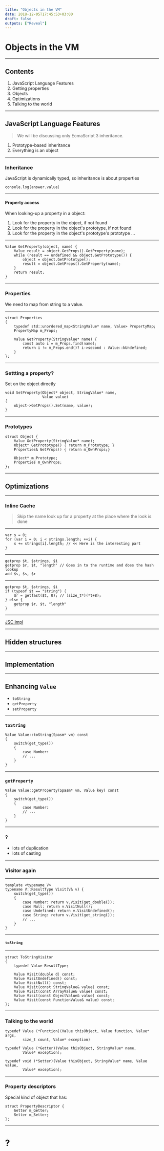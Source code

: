 ```yaml
---
title: "Objects in the VM"
date: 2018-12-05T17:45:53+03:00
draft: false
outputs: ["Reveal"]
---
```

# Objects in the VM

---
## Contents

1. JavaScript Language Features
2. Getting properties
3. Objects
4. Optimizations
4. Talking to the world

---
## JavaScript Language Features

> We will be discussing only EcmaScript 3 inheritance.

1. Prototype-based inheritance
2. Everything is an object

---
### Inheritance

JavaScript is dynamically typed, so inheritance is about properties

    console.log(answer.value)

---
#### Property access

When looking-up a property in a object:

1. Look for the property in the object, if not found
2. Look for the property in the object's prototype, if not found
3. Look for the property in the object's prototype's prototype ...

---

    Value GetProperty(object, name) {
        Value result = object.GetProps().GetProperty(name);
        while (result == undefined && object.GetPrototype()) {
            object = object.GetPrototype();
            result = object.GetProps().GetProperty(name);
        }
        return result;
    }

---
### Properties

We need to map from string to a value.

---

    struct Properties
    {
        typedef std::unordered_map<StringValue* name, Value> PropertyMap;
        PropertyMap m_Props;

        Value GetProperty(StringValue* name) {
            const auto i = m_Props.find(name);
            return i != m_Props.end()? i->second : Value::kUndefined;
        }
    };

---
### Settting a property?

Set on the object directly

    void SetProperty(Object* object, StringValue* name,
                     Value value)
    {
        object->GetProps().Set(name, value);
    }

---
### Prototypes

    struct Object {
        Value GetProperty(StringValue* name);
        Object* GetPrototype() { return m_Prototype; }
        Properties& GetProps() { return m_OwnProps;}

        Object* m_Prototype;
        Properties m_OwnProps;
    };

---
## Optimizations

---
### Inline Cache

> Skip the name look up for a property at the place where the look is done

---

    var s = 0;
    for (var i = 0; i < strings.length; ++i) {
        s += strings[i].length; // << Here is the interesting part
    }

---

    getprop $t, $strings, $i
    getprop $r, $t, "length" // Goes in to the runtime and does the hash lookup
    add $s, $s, $r

---

    getprop $t, $strings, $i
    if (typeof $t == "string") {
        $r = getfast($t, 0); // (size_t*)(*t+8);
    } else {
        getprop $r, $t, "length" 
    }

---

[JSC impl](www.filpizlo.com/papers.html)

---
## Hidden structures


---
## Implementation

---
## Enhancing `Value`

- `toString`
- `getProperty`
- `setProperty`

---
### `toString`

    Value Value::toString(Spasm* vm) const
    {
        switch(get_type())
        {
            case Number:
            // ...
        }
    }

---
### `getProperty`

    Value Value::getProperty(Spasm* vm, Value key) const
    {
        switch(get_type())
        {
            case Number:
            // ...
        }
    }

---
### ?

- lots of duplication
- lots of casting

---
### Visitor again

---

    template <typename V>
    typename V::ResultType Visit(V& v) {
        switch(get_type())
        {
            case Number: return v.Visit(get_double());
            case Null: return v.VisitNull();
            case Undefined: return v.VisitUndefined();
            case String: return v.Visit(get_string());
            // ...
        }
    }

---
#### `toString`

---

    struct ToStringVisitor
    {
        typedef Value ResultType;

        Value Visit(double d) const;
        Value VisitUndefined() const;
        Value VisitNull() const;
        Value Visit(const StringValue& value) const;
        Value Visit(const ArrayValue& value) const;
        Value Visit(const ObjectValue& value) const;
        Value Visit(const FunctionValue& value) const;
    };

---
### Talking to the world


    typedef Value (*Function)(Value thisObject, Value function, Value* args,
            size_t count, Value* exception)

    typedef Value (*Getter)(Value thisObject, StringValue* name,
            Value* exception);

    typedef void (*Setter)(Value thisObject, StringValue* name, Value value,
            Value* exception);

---
### Property descriptors

Special kind of object that has:

    struct PropertyDescriptor {
        Getter m_Getter;
        Setter m_Setter;
    };

---
# ?
